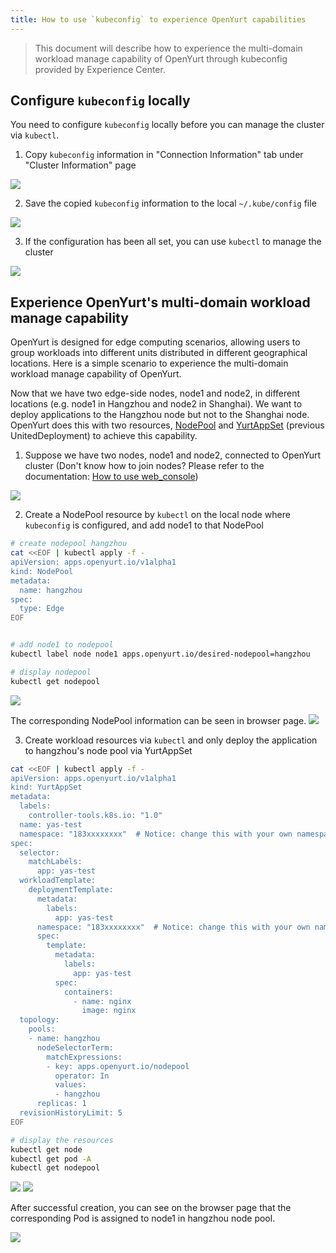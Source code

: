 ```yaml
---
title: How to use `kubeconfig` to experience OpenYurt capabilities
---
```


> This document will describe how to experience the multi-domain workload manage capability of OpenYurt through kubeconfig provided by Experience Center.

## Configure `kubeconfig` locally

You need to configure `kubeconfig` locally before you can manage the cluster via `kubectl`.

1. Copy `kubeconfig` information in "Connection Information" tab under "Cluster Information" page

![](../../../../static/img/docs/installation/openyurt-experience-center/web_kubeconfig.png)

2. Save the copied `kubeconfig` information to the local `~/.kube/config` file

![](../../../../static/img/docs/installation/openyurt-experience-center/cmd_kubeconfig.png)

3. If the configuration has been all set, you can use `kubectl` to manage the cluster

![](../../../../static/img/docs/installation/openyurt-experience-center/cmd_kubectl.png)

## Experience OpenYurt's multi-domain workload manage capability

OpenYurt is designed for edge computing scenarios, allowing users to group workloads into different units distributed in different geographical locations. Here is a simple scenario to experience the multi-domain workload manage capability of OpenYurt.

Now that we have two edge-side nodes, node1 and node2, in different locations (e.g. node1 in Hangzhou and node2 in Shanghai). We want to deploy applications to the Hangzhou node but not to the Shanghai node. OpenYurt does this with two resources, [NodePool](https://github.com/openyurtio/openyurt/blob/master/docs/enhancements/20201211-nodepool_uniteddeployment.md) and [YurtAppSet](https://github.com/openyurtio/openyurt/blob/master/docs/enhancements/20201211-nodepool_uniteddeployment.md) (previous UnitedDeployment) to achieve this capability.

1. Suppose we have two nodes, node1 and node2, connected to OpenYurt cluster (Don't know how to join nodes? Please refer to the documentation: [How to use web_console](./web_console.md))

![](../../../../static/img/docs/installation/openyurt-experience-center/web_node.png)

2. Create a NodePool resource by `kubectl` on the local node where `kubeconfig` is configured, and add node1 to that NodePool

```bash
# create nodepool hangzhou
cat <<EOF | kubectl apply -f -
apiVersion: apps.openyurt.io/v1alpha1
kind: NodePool
metadata:
  name: hangzhou
spec:
  type: Edge
EOF


# add node1 to nodepool
kubectl label node node1 apps.openyurt.io/desired-nodepool=hangzhou

# display nodepool
kubectl get nodepool
```

![](../../../../static/img/docs/installation/openyurt-experience-center/cmd_np.png)

The corresponding NodePool information can be seen in browser page.
![](../../../../static/img/docs/installation/openyurt-experience-center/web_np.png)

3. Create workload resources via `kubectl` and only deploy the application to hangzhou's node pool via YurtAppSet

```bash
cat <<EOF | kubectl apply -f -
apiVersion: apps.openyurt.io/v1alpha1
kind: YurtAppSet
metadata:
  labels:
    controller-tools.k8s.io: "1.0"
  name: yas-test
  namespace: "183xxxxxxxx"  # Notice: change this with your own namespace
spec:
  selector:
    matchLabels:
      app: yas-test
  workloadTemplate:
    deploymentTemplate:
      metadata:
        labels:
          app: yas-test
      namespace: "183xxxxxxxx"  # Notice: change this with your own namespace
      spec:
        template:
          metadata:
            labels:
              app: yas-test
          spec:
            containers:
              - name: nginx
                image: nginx
  topology:
    pools:
    - name: hangzhou
      nodeSelectorTerm:
        matchExpressions:
        - key: apps.openyurt.io/nodepool
          operator: In
          values:
          - hangzhou
      replicas: 1
  revisionHistoryLimit: 5
EOF

# display the resources
kubectl get node
kubectl get pod -A
kubectl get nodepool


```

![](../../../../static/img/docs/installation/openyurt-experience-center/cmd_ud_create.png)
![](../../../../static/img/docs/installation/openyurt-experience-center/cmd_ud_get.png)

After successful creation, you can see on the browser page that the corresponding Pod is assigned to node1 in hangzhou node pool.

![](../../../../static/img/docs/installation/openyurt-experience-center/web_ud.png)
